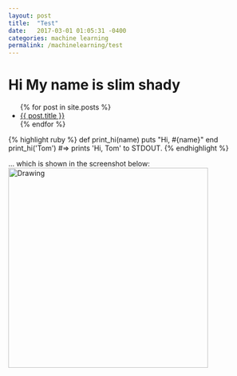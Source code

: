 ```yaml
---
layout: post
title:  "Test"
date:   2017-03-01 01:05:31 -0400
categories: machine learning
permalink: /machinelearning/test
---
```


<h1>Hi My name is slim shady</h1>

<ul>
  {% for post in site.posts %}
    <li>
      <a href="{{ post.url }}">{{ post.title }}</a>
    </li>
  {% endfor %}
</ul>

{% highlight ruby %}
def print_hi(name)
  puts "Hi, #{name}"
end
print_hi('Tom')
#=> prints 'Hi, Tom' to STDOUT.
{% endhighlight %}

... which is shown in the screenshot below:<br/>
<img src="{{site.url}}/assets/a.png" alt="Drawing" style="height:400px;width: 400px;"/>
